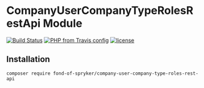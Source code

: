 # CompanyUserCompanyTypeRolesRestApi Module
[![Build Status](https://travis-ci.org/fond-of/spryker-company-user-company-type-roles-rest-api.svg?branch=master)](https://travis-ci.org/fond-of/spryker-company-user-company-type-roles-rest-api)
[![PHP from Travis config](https://img.shields.io/travis/php-v/symfony/symfony.svg)](https://php.net/)
[![license](https://img.shields.io/github/license/mashape/apistatus.svg)](https://packagist.org/packages/fond-of-spryker/company-user-company-type-roles-rest-api)

## Installation

```
composer require fond-of-spryker/company-user-company-type-roles-rest-api
```
